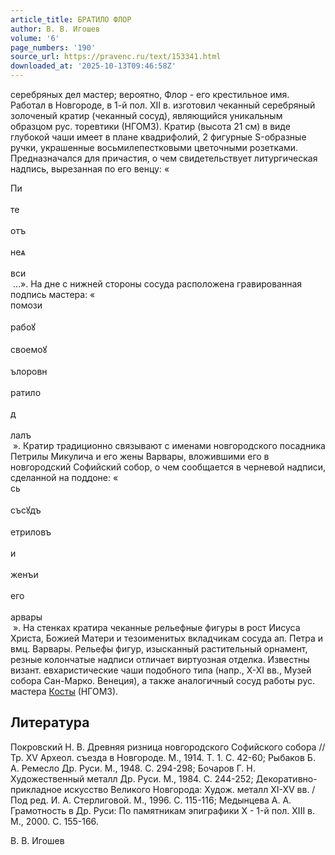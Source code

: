 ```yaml
---
article_title: БРАТИЛО ФЛОР
author: В. В. Игошев
volume: '6'
page_numbers: '190'
source_url: https://pravenc.ru/text/153341.html
downloaded_at: '2025-10-13T09:46:58Z'
---
```


серебряных дел мастер; вероятно, Флор - его крестильное имя. Работал в Новгороде, в 1-й пол. XII в. изготовил чеканный серебряный золоченый кратир (чеканный сосуд), являющийся уникальным образцом рус. торевтики (НГОМЗ). Кратир (высота 21 см) в виде глубокой чаши имеет в плане квадрифолий, 2 фигурные S-образные ручки, украшенные восьмилепестковыми цветочными розетками. Предназначался для причастия, о чем свидетельствует литургическая надпись, вырезанная по его венцу: «<div class="cu">Пи</div> <div class="cu">те</div> <div class="cu">отъ</div> <div class="cu">неѧ</div> <div class="cu">вси</div> …». На дне с нижней стороны сосуда расположена гравированная подпись мастера: « <div class="cu">помози</div> <div class="cu">рабоꙋ</div> <div class="cu">своемоꙋ</div> <div class="cu">ълоровн</div> <div class="cu">ратило</div> <div class="cu">д</div> <div class="cu">лалъ</div> ». Кратир традиционно связывают с именами новгородского посадника Петрилы Микулича и его жены Варвары, вложившими его в новгородский Софийский собор, о чем сообщается в черневой надписи, сделанной на поддоне: «<div class="cu">сь</div>  <div class="cu">съсꙋдъ</div> <div class="cu">етриловъ</div> <div class="cu">и</div> <div class="cu">женъи</div> <div class="cu">его</div> <div class="cu">арвары</div> ». На стенках кратира чеканные рельефные фигуры в рост Иисуса Христа, Божией Матери и тезоименитых вкладчикам сосуда ап. Петра и вмц. Варвары. Рельефы фигур, изысканный растительный орнамент, резные колончатые надписи отличает виртуозная отделка. Известны визант. евхаристические чаши подобного типа (напр., X-XI вв., Музей собора Сан-Марко. Венеция), а также аналогичный сосуд работы рус. мастера [Косты](https://pravenc.ru/text/Косты.html) (НГОМЗ).

## Литература

Покровский Н. В. Древняя ризница новгородского Софийского собора // Тр. XV Археол. съезда в Новгороде. М., 1914. Т. 1. С. 42-60; Рыбаков Б. А. Ремесло Др. Руси. М., 1948. С. 294-298; Бочаров Г. Н. Художественный металл Др. Руси. М., 1984. С. 244-252; Декоративно-прикладное искусство Великого Новгорода: Худож. металл XI-XV вв. / Под ред. И. А. Стерлиговой. М., 1996. С. 115-116; Медынцева А. А. Грамотность в Др. Руси: По памятникам эпиграфики X - 1-й пол. XIII в. М., 2000. С. 155-166.

В. В. Игошев
